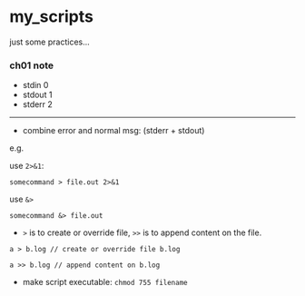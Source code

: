# my_scripts

just some practices...


### ch01 note

* stdin 0 
* stdout 1
* stderr 2

---

* combine error and normal msg: (stderr + stdout)

e.g. 

use `2>&1`:

```
somecommand > file.out 2>&1
```

use `&>`

```
somecommand &> file.out
```

* `>` is to create or override file, `>>` is to append content on the file.

```
a > b.log // create or override file b.log
```

```
a >> b.log // append content on b.log
```

* make script executable: `chmod 755 filename`



